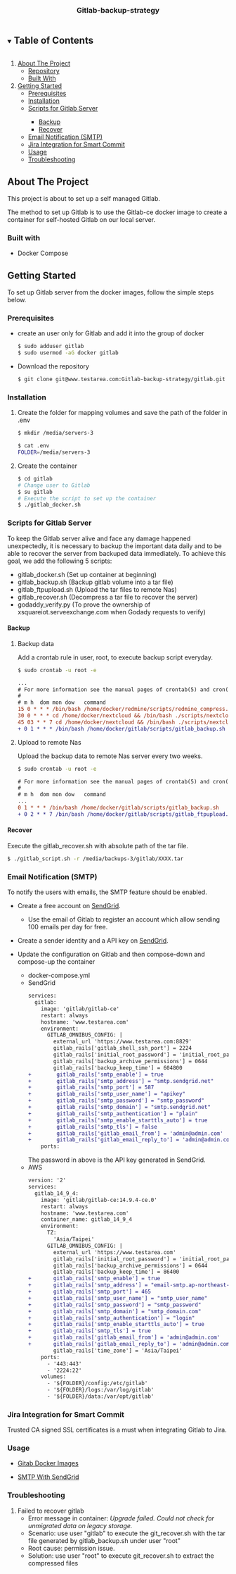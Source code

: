 <!--
*** Thanks for checking out the Best-README-Template. If you have a suggestion
*** that would make this better, please fork the repo and create a pull request
*** or simply open an issue with the tag "enhancement".
*** Thanks again! Now go create something AMAZING! :D
***
***
***
*** To avoid retyping too much info. Do a search and replace for the following:
*** github_username, repo_name, twitter_handle, email, project_title, project_description
-->



<!-- PROJECT SHIELDS -->
<!--
*** I'm using markdown "reference style" links for readability.
*** Reference links are enclosed in brackets [ ] instead of parentheses ( ).
*** See the bottom of this document for the declaration of the reference variables
*** for contributors-url, forks-url, etc. This is an optional, concise syntax you may use.
*** https://www.markdownguide.org/basic-syntax/#reference-style-links
-->


<!-- PROJECT LOGO -->
<br />
<p align="center">
  <h3 align="center">Gitlab-backup-strategy</h3>

 
</p>


<details open="open">
  <summary><h2 style="display: inline-block">Table of Contents</h2></summary>
  <ol>
    <li>
      <a href="#about-the-project">About The Project</a>
      <ul>
        <li><a href="#repository">Repository</a></li>
        <li><a href="#built-with">Built With</a></li>
      </ul>
    </li>
    <li>
      <a href="#getting-started">Getting Started</a>
      <ul>
        <li><a href="#prerequisites">Prerequisites</a></li>
        <li><a href="#installation">Installation</a></li>
        <li><a href="#scripts-for-gitlab-server">Scripts for Gitlab Server</a></li>
        <ul>
          <li><a href="#backup">Backup</a></li>
          <li><a href="#recover">Recover</a></li>
        </ul>
        <li><a href="#email-notification-smtp">Email Notification (SMTP)</a></li>
        <li><a href="#jira-integration-for-smart-commit">Jira Integration for Smart Commit</a></li>
        <li><a href="#usage">Usage</a></li>
        <li><a href="#troubleshooting">Troubleshooting</a></li>
      </ul>
    </li>
  </ol>
</details>


<!-- ABOUT THE PROJECT -->
## About The Project

This project is about to set up a self managed Gitlab.

The method to set up Gitlab is to use the Gitlab-ce docker image to create a container for self-hosted Gitlab on our local server.


### Built with

* Docker Compose

<!-- GETTING STARTED -->
## Getting Started

To set up Gitlab server from the docker images, follow the simple steps below.

### Prerequisites

*   create an user only for Gitlab and add it into the group of docker

    ```sh
    $ sudo adduser gitlab
    $ sudo usermod -aG docker gitlab
    ```

*   Download the repository

    ```sh
    $ git clone git@www.testarea.com:Gitlab-backup-strategy/gitlab.git
    ```

### Installation

1.  Create the folder for mapping volumes and save the path of the folder in .env

    ```sh
    $ mkdir /media/servers-3
    ```

    ```sh
    $ cat .env
    FOLDER=/media/servers-3
    ```

2.  Create the container

    ```sh
    $ cd gitlab
    # Change user to Gitlab
    $ su gitlab
    # Execute the script to set up the container
    $ ./gitlab_docker.sh
    ```

### Scripts for Gitlab Server

To keep the Gitlab server alive and face any damage happened unexpectedly, it is necessary to backup the important data daily and to be able to recover the server from backuped data immediately. To achieve this goal, we add the following 5 scripts:
-   gitlab_docker.sh (Set up container at beginning)
-   gitlab_backup.sh (Backup gitlab volume into a tar file)
-   gitlab_ftpupload.sh (Upload the tar files to remote Nas)
-   gitlab_recover.sh (Decompress a tar file to recover the server)
-   godaddy_verify.py (To prove the ownership of xsquareiot.serveexchange.com when Godady requests to verify)


#### Backup

1.  Backup data

    Add a crontab rule in user, root, to execute backup script everyday.

    ```sh
    $ sudo crontab -u root -e
    ```

    ```diff
    ...
    # For more information see the manual pages of crontab(5) and cron(8)
    #
    # m h  dom mon dow   command
    15 0 * * * /bin/bash /home/docker/redmine/scripts/redmine_compress.sh -c
    30 0 * * * cd /home/docker/nextcloud && /bin/bash ./scripts/nextcloud_backup.sh -b
    45 03 * * 7 cd /home/docker/nextcloud && /bin/bash ./scripts/nextcloud_ftpupload.sh -u
    + 0 1 * * * /bin/bash /home/docker/gitlab/scripts/gitlab_backup.sh
    ```

2.  Upload to remote Nas

    Upload the backup data to remote Nas server every two weeks.

    ```sh
    $ sudo crontab -u root -e
    ```

    ```diff
    # For more information see the manual pages of crontab(5) and cron(8)
    #
    # m h  dom mon dow   command
    ...
    0 1 * * * /bin/bash /home/docker/gitlab/scripts/gitlab_backup.sh
    + 0 2 * * 7 /bin/bash /home/docker/gitlab/scripts/gitlab_ftpupload.sh
    ```

#### Recover

Execute the gitlab_recover.sh with absolute path of the tar file.

```sh
$ ./gitlab_script.sh -r /media/backups-3/gitlab/XXXX.tar
```

### Email Notification (SMTP)

To notify the users with emails, the SMTP feature should be enabled.

*   Create a free account on [SendGrid](https://sendgrid.com/).
    -   Use the email of Gitlab to register an account which allow sending 100 emails per day for free.

*   Create a sender identity and a API key on [SendGrid](https://sendgrid.com/).
    

*   Update the configuration on Gitlab and then compose-down and compose-up the container
    -   docker-compose.yml
    -   SendGrid
        ```diff
        services:
          gitlab:
            image: 'gitlab/gitlab-ce'
            restart: always
            hostname: 'www.testarea.com'
            environment:
              GITLAB_OMNIBUS_CONFIG: |
                external_url 'https://www.testarea.com:8829'
                gitlab_rails['gitlab_shell_ssh_port'] = 2224
                gitlab_rails['initial_root_password'] = 'initial_root_password'
                gitlab_rails['backup_archive_permissions'] = 0644
                gitlab_rails['backup_keep_time'] = 604800
        +        gitlab_rails['smtp_enable'] = true
        +        gitlab_rails['smtp_address'] = "smtp.sendgrid.net"
        +        gitlab_rails['smtp_port'] = 587
        +        gitlab_rails['smtp_user_name'] = "apikey"
        +        gitlab_rails['smtp_password'] = "smtp_password"
        +        gitlab_rails['smtp_domain'] = "smtp.sendgrid.net"
        +        gitlab_rails['smtp_authentication'] = "plain"
        +        gitlab_rails['smtp_enable_starttls_auto'] = true
        +        gitlab_rails['smtp_tls'] = false
        +        gitlab_rails['gitlab_email_from'] = 'admin@admin.com'
        +        gitlab_rails['gitlab_email_reply_to'] = 'admin@admin.com'
            ports:
        ```
        The password in above is the API key generated in SendGrid.
    -   AWS
        ```diff
        version: '2'
        services:
          gitlab_14_9_4:
            image: 'gitlab/gitlab-ce:14.9.4-ce.0'
            restart: always
            hostname: 'www.testarea.com'
            container_name: gitlab_14_9_4
            environment:
              TZ:
                'Asia/Taipei'
              GITLAB_OMNIBUS_CONFIG: |
                external_url 'https://www.testarea.com'
                gitlab_rails['initial_root_password'] = 'initial_root_password'
                gitlab_rails['backup_archive_permissions'] = 0644
                gitlab_rails['backup_keep_time'] = 86400
        +       gitlab_rails['smtp_enable'] = true
        +       gitlab_rails['smtp_address'] = "email-smtp.ap-northeast-1.amazonaws.com"
        +       gitlab_rails['smtp_port'] = 465
        +       gitlab_rails['smtp_user_name'] = "smtp_user_name"
        +       gitlab_rails['smtp_password'] = "smtp_password"
        +       gitlab_rails['smtp_domain'] = "smtp_domain.com"
        +       gitlab_rails['smtp_authentication'] = "login"
        +       gitlab_rails['smtp_enable_starttls_auto'] = true
        +       gitlab_rails['smtp_tls'] = true
        +       gitlab_rails['gitlab_email_from'] = 'admin@admin.com'
        +       gitlab_rails['gitlab_email_reply_to'] = 'admin@admin.com'
                gitlab_rails['time_zone'] = 'Asia/Taipei'
            ports:
              - '443:443'
              - '2224:22'
            volumes:
              - '${FOLDER}/config:/etc/gitlab'
              - '${FOLDER}/logs:/var/log/gitlab'
              - '${FOLDER}/data:/var/opt/gitlab'
        ```

### Jira Integration for Smart Commit

Trusted CA signed SSL certificates is a must when integrating Gitlab to Jira.

### Usage

*   [Gitab Docker Images](https://docs.gitlab.com/ee/install/docker.html)

*   [SMTP With SendGrid](https://xsquareiot.atlassian.net/wiki/spaces/ATD/pages/118816769/SMTP+with+SendGrid)

### Troubleshooting

1.  Failed to recover gitlab
    - Error message in container: *Upgrade failed. Could not check for unmigrated data on legacy storage.*
    - Scenario: use user "gitlab" to execute the git_recover.sh with the tar file generated by gitlab_backup.sh under user "root"
    - Root cause: permission issue.
    - Solution: use user "root" to execute git_recover.sh to extract the compressed files
